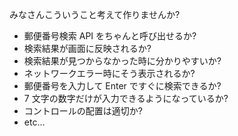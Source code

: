 みなさんこういうこと考えて作りませんか?

* 郵便番号検索 API をちゃんと呼び出せるか?
* 検索結果が画面に反映されるか?
* 検索結果が見つからなかった時に分かりやすいか?
* ネットワークエラー時にそう表示されるか?
* 郵便番号を入力して Enter ですぐに検索できるか?
* 7 文字の数字だけが入力できるようになっているか?
* コントロールの配置は適切か?
* etc...
